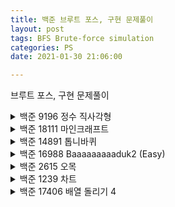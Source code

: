 ```yaml
---
title: 백준 브루트 포스, 구현 문제풀이
layout: post
tags: BFS Brute-force simulation
categories: PS
date: 2021-01-30 21:06:00

--- 
```


브루트 포스, 구현 문제풀이


<details>
<summary>백준 9196 정수 직사각형</summary>
모든 w*w+h*h, h, w 를 벡터에 넣고 문제에 조건과 맞게 정렬한뒤 이분탐색으로 입력받은 값의 인덱스를 찾고 다음 인덱스의 값을 출력한다.
</details>

<details>
<summary>백준 18111 마인크래프트</summary>
블럭의 높이가 0~256 이기때문에 범위가 작다.

500 * 500 * 256 으로 각 모든 높이를 만들어보며 답을 구하면 된다.
</details>

<details>
<summary>백준 14891 톱니바퀴</summary>

deque을 이용하여서 쉽게 구현이 가능하다.

``` cpp
deque<int> d;
if(x == -1){
    d.push_back(d.front());
    d.front_pop();
}
else{
    d.push_front(d.back());
    d.pop_back();
}
```

x를 시계방향으로 회전한다면 x+1, x-1을 반시계 방향으로 회전하는것은 mod 연산을 통해서 쉽게 구할 수 있다.

</details>

<details>
<summary>백준 16988 Baaaaaaaaaduk2 (Easy)</summary>
점 2개를 모든 경우에 배치한 뒤 BFS를 돌려 돌을 잡을 수 있는지 확인하면 된다.

모든 칸에 2개의 점씩 배치해보는게 (NM)^2, BFS는 NM에 가능하다.
따라서 (NM)^3 에 해결이 가능하다.
</details>

<details>
<summary>백준 2615 오목</summary>
반복문을 돌면서 해당하는 좌표의 배열이 1 혹은 2라면 가로 세로 대각선으로 확인하면 된다.
</details>

<details>
<summary>백준 1239 차트</summary>
N의 범위가 8이기 때문에
배열을 정렬한 뒤 next_permutation()을 이용하여 모든 경우로 배열을 바꾸어보고, 그 후 연속된 원소의 합이 50이 나오는 경우의 수를 새면 된다.

* 원형이다 조심하자!

</details>

<details>
<summary>백준 17406 배열 돌리기 4</summary>
K의 범위가 6이하 이기 때문에
next_permutation() 을 이용하여 모든 순서를 다 만든뒤 연산을 하면 답을 구할 수 있다.

</details>